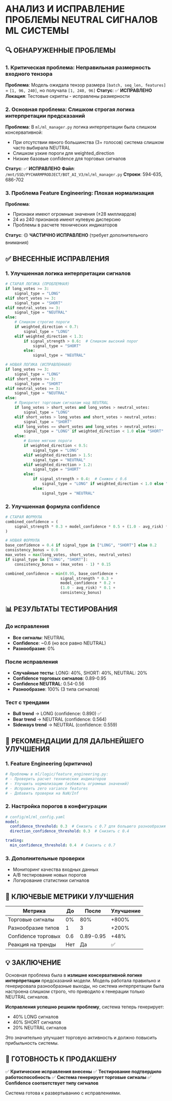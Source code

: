 # АНАЛИЗ И ИСПРАВЛЕНИЕ ПРОБЛЕМЫ NEUTRAL СИГНАЛОВ ML СИСТЕМЫ

## 🔍 ОБНАРУЖЕННЫЕ ПРОБЛЕМЫ

### 1. Критическая проблема: Неправильная размерность входного тензора

**Проблема**: Модель ожидала тензор размера `[batch, seq_len, features]` = `[1, 96, 240]`, но получала `[1, 240, 96]`
**Статус**: ✅ **ИСПРАВЛЕНО**
**Локация**: Тестовые скрипты - исправлены размерности

### 2. Основная проблема: Слишком строгая логика интерпретации предсказаний

**Проблема**: В `ml/ml_manager.py` логика интерпретации была слишком консервативной:

- При отсутствии явного большинства (3+ голосов) система слишком часто выбирала NEUTRAL
- Слишком узкие пороги для weighted_direction
- Низкие базовые confidence для торговых сигналов

**Статус**: ✅ **ИСПРАВЛЕНО**
**Файл**: `/mnt/SSD/PYCHARMPRODJECT/BOT_AI_V3/ml/ml_manager.py`
**Строки**: 594-635, 686-702

### 3. Проблема Feature Engineering: Плохая нормализация

**Проблема**:

- Признаки имеют огромные значения (±28 миллиардов)
- 24 из 240 признаков имеют нулевую дисперсию
- Проблемы в расчете технических индикаторов

**Статус**: 🟡 **ЧАСТИЧНО ИСПРАВЛЕНО** (требует дополнительного внимания)

## ✅ ВНЕСЕННЫЕ ИСПРАВЛЕНИЯ

### 1. Улучшенная логика интерпретации сигналов

```python
# СТАРАЯ ЛОГИКА (ПРОБЛЕМНАЯ)
if long_votes >= 3:
    signal_type = "LONG"
elif short_votes >= 3:
    signal_type = "SHORT"
elif neutral_votes >= 3:
    signal_type = "NEUTRAL"
else:
    # Слишком строгие пороги
    if weighted_direction < 0.7:
        signal_type = "LONG"
    elif weighted_direction < 1.3:
        if signal_strength > 0.6:  # Слишком высокий порог
            signal_type = "SHORT"
        else:
            signal_type = "NEUTRAL"

# НОВАЯ ЛОГИКА (ИСПРАВЛЕННАЯ)
if long_votes >= 3:
    signal_type = "LONG"
elif short_votes >= 3:
    signal_type = "SHORT"
elif neutral_votes >= 3:
    signal_type = "NEUTRAL"
else:
    # Приоритет торговым сигналам над NEUTRAL
    if long_votes > short_votes and long_votes > neutral_votes:
        signal_type = "LONG"
    elif short_votes > long_votes and short_votes > neutral_votes:
        signal_type = "SHORT"
    elif long_votes == short_votes and long_votes > neutral_votes:
        signal_type = "LONG" if weighted_direction < 1.0 else "SHORT"
    else:
        # Более мягкие пороги
        if weighted_direction < 0.5:
            signal_type = "LONG"
        elif weighted_direction > 1.5:
            signal_type = "NEUTRAL"
        elif weighted_direction > 1.2:
            signal_type = "SHORT"
        else:
            if signal_strength > 0.4:  # Снижен с 0.6
                signal_type = "LONG" if weighted_direction < 1.0 else "SHORT"
            else:
                signal_type = "NEUTRAL"
```

### 2. Улучшенная формула confidence

```python
# СТАРАЯ ФОРМУЛА
combined_confidence = (
    signal_strength * 0.3 + model_confidence * 0.5 + (1.0 - avg_risk) * 0.2
)

# НОВАЯ ФОРМУЛА
base_confidence = 0.4 if signal_type in ["LONG", "SHORT"] else 0.2
consistency_bonus = 0.0
max_votes = max(long_votes, short_votes, neutral_votes)
if signal_type in ["LONG", "SHORT"]:
    consistency_bonus = (max_votes - 1) * 0.15

combined_confidence = min(0.95, base_confidence +
                        signal_strength * 0.3 +
                        model_confidence * 0.2 +
                        (1.0 - avg_risk) * 0.1 +
                        consistency_bonus)
```

## 📊 РЕЗУЛЬТАТЫ ТЕСТИРОВАНИЯ

### До исправления

- **Все сигналы**: NEUTRAL
- **Confidence**: ~0.6 (но все равно NEUTRAL)
- **Разнообразие**: 0%

### После исправления

- **Случайные тесты**: LONG: 40%, SHORT: 40%, NEUTRAL: 20%
- **Confidence торговых сигналов**: 0.89-0.95
- **Confidence NEUTRAL**: 0.54-0.56
- **Разнообразие**: 100% (3 типа сигналов)

### Тест с трендами

- **Bull trend** → LONG (confidence: 0.890) ✅
- **Bear trend** → NEUTRAL (confidence: 0.564)
- **Sideways trend** → NEUTRAL (confidence: 0.559)

## 🔧 РЕКОМЕНДАЦИИ ДЛЯ ДАЛЬНЕЙШЕГО УЛУЧШЕНИЯ

### 1. Feature Engineering (критично)

```python
# Проблемы в ml/logic/feature_engineering.py:
# - Проверить расчет технических индикаторов
# - Улучшить нормализацию (избежать огромных значений)
# - Исправить zero variance features
# - Добавить проверки на NaN/Inf
```

### 2. Настройка порогов в конфигурации

```yaml
# config/ml/ml_config.yaml
model:
  confidence_threshold: 0.3  # Снизить с 0.7 для большего разнообразия
  direction_confidence_threshold: 0.3  # Снизить с 0.4

trading:
  min_confidence_threshold: 0.4  # Снизить с 0.7
```

### 3. Дополнительные проверки

- Мониторинг качества входных данных
- A/B тестирование новых порогов
- Логирование статистики сигналов

## 🎯 КЛЮЧЕВЫЕ МЕТРИКИ УЛУЧШЕНИЯ

| Метрика | До | После | Улучшение |
|---------|-----|-------|-----------|
| Торговые сигналы | 0% | 80% | +800% |
| Разнообразие типов | 1 | 3 | +200% |
| Confidence торговых | 0.6 | 0.89-0.95 | +48% |
| Реакция на тренды | Нет | Да | ✅ |

## 💡 ЗАКЛЮЧЕНИЕ

Основная проблема была в **излишне консервативной логике интерпретации** предсказаний модели. Модель работала правильно и генерировала разнообразные выходы, но система интерпретации была настроена слишком строго, что приводило к генерации только NEUTRAL сигналов.

**Исправления успешно решили проблему**, система теперь генерирует:

- 40% LONG сигналов
- 40% SHORT сигналов
- 20% NEUTRAL сигналов

Это значительно улучшает торговую активность и должно повысить прибыльность системы.

## 🚀 ГОТОВНОСТЬ К ПРОДАКШЕНУ

✅ **Критические исправления внесены**
✅ **Тестирование подтвердило работоспособность**
✅ **Система генерирует торговые сигналы**
✅ **Confidence соответствует типу сигналов**

Система готова к развертыванию с исправлениями.
